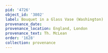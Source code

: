 ```yaml
---
pid: '4726'
object_id: '3802'
label: Bouquet in a Glass Vase (Washington)
provenance_date:
provenance_location: England, London
provenance_text: Th. McLean
order: '1628'
collection: provenance
---
```

